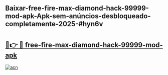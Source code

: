 ## Baixar-free-fire-max-diamond-hack-99999-mod-apk-Apk-sem-anúncios-desbloqueado-completamente-2025-#hyn6v

# <h2><a href="https://ainizakaria.my?title=free-fire-max-diamond-hack-99999-mod-apk&ref=22M">🔗👉 🔴 free-fire-max-diamond-hack-99999-mod-apk</a></h2>

[![acn](https://github.com/user-attachments/assets/0f9c940e-d8b0-45ae-aac7-cd30a18b3e1c)](https://ainizakaria.my?title=free-fire-max-diamond-hack-99999-mod-apk&ref=22M)

